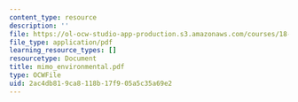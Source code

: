 ```yaml
---
content_type: resource
description: ''
file: https://ol-ocw-studio-app-production.s3.amazonaws.com/courses/18-996-random-matrix-theory-and-its-applications-spring-2004/2ac4db819ca8118b17f905a5c35a69e2_mimo_environmental.pdf
file_type: application/pdf
learning_resource_types: []
resourcetype: Document
title: mimo_environmental.pdf
type: OCWFile
uid: 2ac4db81-9ca8-118b-17f9-05a5c35a69e2
---
```

